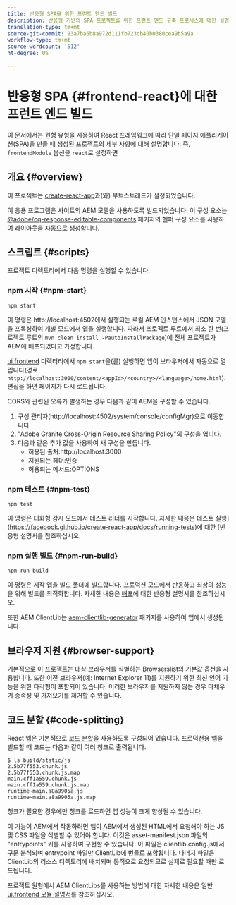 ```yaml
---
title: 반응형 SPA을 위한 프런트 엔드 빌드
description: 반응형 기반의 SPA 프로젝트를 위한 프런트 엔드 구축 프로세스에 대한 설명
translation-type: tm+mt
source-git-commit: 93a7ba6b8a972d111fb723cb40b0380cea9b5a9a
workflow-type: tm+mt
source-wordcount: '512'
ht-degree: 0%

---
```



# 반응형 SPA {#frontend-react}에 대한 프런트 엔드 빌드

이 문서에서는 원형 유형을 사용하여 React 프레임워크에 따라 단일 페이지 애플리케이션(SPA)을 만들 때 생성된 프로젝트의 세부 사항에 대해 설명합니다. 즉, `frontendModule` 옵션을 `react`로 설정하면

## 개요 {#overview}

이 프로젝트는 [create-react-app](https://github.com/facebook/create-react-app)과(와) 부트스트래드가 설정되었습니다.

이 응용 프로그램은 사이트의 AEM 모델을 사용하도록 빌드되었습니다. 이 구성 요소는 [@adobe/cq-response-editable-components](https://www.npmjs.com/package/@adobe/cq-react-editable-components) 패키지의 헬퍼 구성 요소를 사용하여 레이아웃을 자동으로 생성합니다.

## 스크립트 {#scripts}

프로젝트 디렉토리에서 다음 명령을 실행할 수 있습니다.

### npm 시작 {#npm-start}

```
npm start
```

이 명령은 http://localhost:4502에서 실행되는 로컬 AEM 인스턴스에서 JSON 모델을 프록싱하여 개발 모드에서 앱을 실행합니다. 따라서 프로젝트 루트에서 최소 한 번(프로젝트 루트의 `mvn clean install -PautoInstallPackage`)에 전체 프로젝트가 AEM에 배포되었다고 가정합니다.

[ui.frontend](uifrontend.md) 디렉터리에서 `npm start`을(를) 실행하면 앱이 브라우저에서 자동으로 열립니다(경로 `http://localhost:3000/content/<appId>/<country>/<language>/home.html`). 편집을 하면 페이지가 다시 로드됩니다.

CORS와 관련된 오류가 발생하는 경우 다음과 같이 AEM을 구성할 수 있습니다.

1. 구성 관리자(http://localhost:4502/system/console/configMgr)으로 이동합니다.
1. &quot;Adobe Granite Cross-Origin Resource Sharing Policy&quot;의 구성을 엽니다.
1. 다음과 같은 추가 값을 사용하여 새 구성을 만듭니다.
   * 허용된 출처:http://localhost:3000
   * 지원되는 헤더:인증
   * 허용되는 메서드:OPTIONS

### npm 테스트 {#npm-test}

```
npm test
```

이 명령은 대화형 감시 모드에서 테스트 러너를 시작합니다. 자세한 내용은 테스트 실행](https://facebook.github.io/create-react-app/docs/running-tests)에 대한 [반응형 설명서를 참조하십시오.

### npm 실행 빌드 {#npm-run-build}

```
npm run build
```

이 명령은 제작 앱을 빌드 폴더에 빌드합니다. 프로덕션 모드에서 반응하고 최상의 성능을 위해 빌드를 최적화합니다. 자세한 내용은 [배포](https://facebook.github.io/create-react-app/docs/deployment)에 대한 반응형 설명서를 참조하십시오.

또한 AEM ClientLib는 [aem-clientlib-generator](https://github.com/wcm-io-frontend/aem-clientlib-generator) 패키지를 사용하여 앱에서 생성됩니다.

## 브라우저 지원 {#browser-support}

기본적으로 이 프로젝트는 대상 브라우저를 식별하는 [Browserslist](https://github.com/browserslist/browserslist)의 기본값 옵션을 사용합니다. 또한 이전 브라우저(예: Internet Explorer 11)를 지원하기 위한 최신 언어 기능을 위한 다각형이 포함되어 있습니다. 이러한 브라우저를 지원하지 않는 경우 다채우기 종속성 및 가져오기를 제거할 수 있습니다.

## 코드 분할 {#code-splitting}

React 앱은 기본적으로 [코드 분할](https://webpack.js.org/guides/code-splitting)을 사용하도록 구성되어 있습니다. 프로덕션용 앱을 빌드할 때 코드는 다음과 같이 여러 청크로 출력됩니다.

```
$ ls build/static/js
2.5b77f553.chunk.js
2.5b77f553.chunk.js.map
main.cff1a559.chunk.js
main.cff1a559.chunk.js.map
runtime~main.a8a9905a.js
runtime~main.a8a9905a.js.map
```

청크가 필요한 경우에만 청크를 로드하면 앱 성능이 크게 향상될 수 있습니다.

이 기능이 AEM에서 작동하려면 앱이 AEM에서 생성된 HTML에서 요청해야 하는 JS 및 CSS 파일을 식별할 수 있어야 합니다. 이것은 asset-manifest.json 파일의 &quot;entrypoints&quot; 키를 사용하여 구현할 수 있습니다. 이 파일은 clientlib.config.js에서 구문 분석되며 entrypoint 파일만 ClientLib에 번들로 포함됩니다. 나머지 파일은 ClientLib의 리소스 디렉토리에 배치되며 동적으로 요청되므로 실제로 필요할 때만 로드됩니다.

프로젝트 원형에서 AEM ClientLibs를 사용하는 방법에 대한 자세한 내용은 일반 [ui.frontend 모듈 설명서](uifrontend.md#clientlibs)를 참조하십시오.
